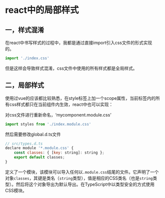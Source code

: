 # react中的局部样式

## 一，样式混淆

在react中书写样式的过程中，我都是通过直接import引入css文件的形式实现的。

```javascript
import './index.css'
```

但是这样会导致样式混淆，css文件中使用的所有样式都是全局样式。

## 二，局部样式

使用过vue的应该都比较熟悉，在style标签上加一个scope属性，当前标签内的所有css样式都只在当前组件内生效，react中也可以实现：

对css文件进行重新命名，‘mycomponent.module.css’

```javascript
import styles from './index.module.css'
```

然后需要修改global.d.ts文件

```JavaScript
// src/types.d.ts
declare module '*.module.css' {
    const classes: { [key: string]: string };
    export default classes;
}
```

定义了一个模块，该模块可以导入任何以`.module.css`结尾的文件。它声明了一个对象`classes`，其键是类名（`string`类型），值是相应的CSS类名（也是`string`类型）。然后将这个对象导出为默认导出。在TypeScript中以类型安全的方式使用CSS模块。